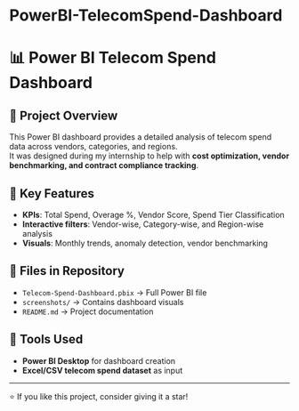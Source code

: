 # PowerBI-TelecomSpend-Dashboard
# 📊 Power BI Telecom Spend Dashboard  

## 🔹 Project Overview
This Power BI dashboard provides a detailed analysis of telecom spend data across vendors, categories, and regions.  
It was designed during my internship to help with **cost optimization, vendor benchmarking, and contract compliance tracking**.  

## 🔹 Key Features
- **KPIs**: Total Spend, Overage %, Vendor Score, Spend Tier Classification  
- **Interactive filters**: Vendor-wise, Category-wise, and Region-wise analysis  
- **Visuals**: Monthly trends, anomaly detection, vendor benchmarking  



## 🔹 Files in Repository
- `Telecom-Spend-Dashboard.pbix` → Full Power BI file  
- `screenshots/` → Contains dashboard visuals  
- `README.md` → Project documentation  

## 🔹 Tools Used
- **Power BI Desktop** for dashboard creation  
- **Excel/CSV telecom spend dataset** as input  

---
⭐ If you like this project, consider giving it a star!
